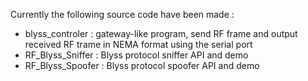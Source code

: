 Currently the following source code have been made :
- blyss_controler : gateway-like program, send RF frame and output received RF trame in NEMA format using the serial port
- RF_Blyss_Sniffer : Blyss protocol sniffer API and demo
- RF_Blyss_Spoofer : Blyss protocol spoofer API and demo